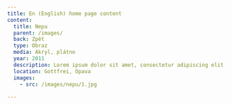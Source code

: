 ```yaml
---
title: En (English) home page content
content:
  title: Nepu
  parent: /images/
  back: Zpět
  type: Obraz
  media: Akryl, plátno
  year: 2011
  description: Lorem ipsum dolor sit amet, consectetur adipiscing elit, sed do eiusmod tempor incididunt ut labore et dolore magna aliqua. 
  location: Gottfrei, Opava
  images:
    - src: /images/nepu/1.jpg
    
---
```

